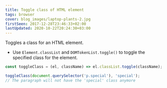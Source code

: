 ```yaml
---
title: Toggle class of HTML element
tags: browser
cover: blog_images/laptop-plants-2.jpg
firstSeen: 2017-12-28T23:46:33+02:00
lastUpdated: 2020-10-22T20:24:30+03:00
---
```


Toggles a class for an HTML element.

- Use `Element.classList` and `DOMTokenList.toggle()` to toggle the specified class for the element.

```js
const toggleClass = (el, className) => el.classList.toggle(className);
```

```js
toggleClass(document.querySelector('p.special'), 'special');
// The paragraph will not have the 'special' class anymore
```
